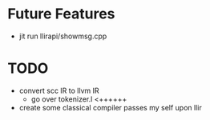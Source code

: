 # Future Features
- jit run llirapi/showmsg.cpp

# TODO
- convert scc IR to llvm IR 
  - go over tokenizer.l <++++++
- create some classical compiler passes my self upon llir
